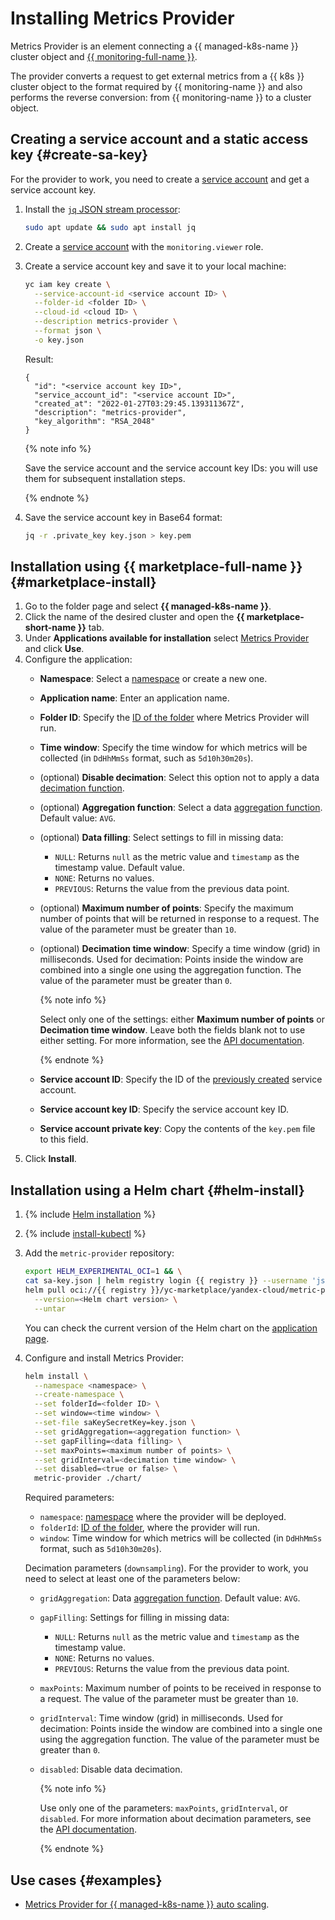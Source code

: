# Installing Metrics Provider

Metrics Provider is an element connecting a {{ managed-k8s-name }} cluster object and [{{ monitoring-full-name }}](../../../monitoring/concepts/index.md).

The provider converts a request to get external metrics from a {{ k8s }} cluster object to the format required by {{ monitoring-name }} and also performs the reverse conversion: from {{ monitoring-name }} to a cluster object.

## Creating a service account and a static access key {#create-sa-key}

For the provider to work, you need to create a [service account](../../../iam/concepts/users/service-accounts.md) and get a service account key.
1. Install the [`jq` JSON stream processor](https://stedolan.github.io/jq/):

   ```bash
   sudo apt update && sudo apt install jq
   ```

1. Create a [service account](../../../iam/operations/sa/create.md) with the `monitoring.viewer` role.
1. Create a service account key and save it to your local machine:

   ```bash
   yc iam key create \
     --service-account-id <service account ID> \
     --folder-id <folder ID> \
     --cloud-id <cloud ID> \
     --description metrics-provider \
     --format json \
     -o key.json
   ```

   Result:

   ```text
   {
     "id": "<service account key ID>",
     "service_account_id": "<service account ID>",
     "created_at": "2022-01-27T03:29:45.139311367Z",
     "description": "metrics-provider",
     "key_algorithm": "RSA_2048"
   }
   ```

   {% note info %}

   Save the service account and the service account key IDs: you will use them for subsequent installation steps.

   {% endnote %}

1. Save the service account key in Base64 format:

   ```bash
   jq -r .private_key key.json > key.pem
   ```

## Installation using {{ marketplace-full-name }} {#marketplace-install}

1. Go to the folder page and select **{{ managed-k8s-name }}**.
1. Click the name of the desired cluster and open the **{{ marketplace-short-name }}** tab.
1. Under **Applications available for installation** select [Metrics Provider](/marketplace/products/yc/metric-provider) and click **Use**.
1. Configure the application:
   * **Namespace**: Select a [namespace](../../concepts/index.md#namespace) or create a new one.
   * **Application name**: Enter an application name.
   * **Folder ID**: Specify the [ID of the folder](../../../resource-manager/concepts/resources-hierarchy.md#folder) where Metrics Provider will run.
   * **Time window**: Specify the time window for which metrics will be collected (in `DdHhMmSs` format, such as `5d10h30m20s`).
   * (optional) **Disable decimation**: Select this option not to apply a data [decimation function](../../../monitoring/concepts/decimation.md).
   * (optional) **Aggregation function**: Select a data [aggregation function](../../../monitoring/concepts/querying.md#combine-functions). Default value: `AVG`.
   * (optional) **Data filling**: Select settings to fill in missing data:
     * `NULL`: Returns `null` as the metric value and `timestamp` as the timestamp value. Default value.
     * `NONE`: Returns no values.
     * `PREVIOUS`: Returns the value from the previous data point.
   * (optional) **Maximum number of points**: Specify the maximum number of points that will be returned in response to a request. The value of the parameter must be greater than `10`.
   * (optional) **Decimation time window**: Specify a time window (grid) in milliseconds. Used for decimation: Points inside the window are combined into a single one using the aggregation function. The value of the parameter must be greater than `0`.

     {% note info %}

     Select only one of the settings: either **Maximum number of points** or **Decimation time window**. Leave both the fields blank not to use either setting. For more information, see the [API documentation](../../../monitoring/api-ref/MetricsData/read.md).

     {% endnote %}

   * **Service account ID**: Specify the ID of the [previously created](#create-sa-key) service account.
   * **Service account key ID**: Specify the service account key ID.
   * **Service account private key**: Copy the contents of the `key.pem` file to this field.
1. Click **Install**.

## Installation using a Helm chart {#helm-install}

1. {% include [Helm installation](../../../_includes/managed-kubernetes/helm-install.md) %}
1. {% include [install-kubectl](../../../_includes/managed-kubernetes/kubectl-install.md) %}
1. Add the `metric-provider` repository:

   ```bash
   export HELM_EXPERIMENTAL_OCI=1 && \
   cat sa-key.json | helm registry login {{ registry }} --username 'json_key' --password-stdin && \
   helm pull oci://{{ registry }}/yc-marketplace/yandex-cloud/metric-provider/chart \
     --version=<Helm chart version> \
     --untar
   ```

   You can check the current version of the Helm chart on the [application page](/marketplace/products/yc/metric-provider#docker-images).
1. Configure and install Metrics Provider:

   ```bash
   helm install \
     --namespace <namespace> \
     --create-namespace \
     --set folderId=<folder ID> \
     --set window=<time window> \
     --set-file saKeySecretKey=key.json \
     --set gridAggregation=<aggregation function> \
     --set gapFilling=<data filling> \
     --set maxPoints=<maximum number of points> \
     --set gridInterval=<decimation time window> \
     --set disabled=<true or false> \
     metric-provider ./chart/
   ```

   Required parameters:
   * `namespace`: [namespace](../../concepts/index.md#namespace) where the provider will be deployed.
   * `folderId`: [ID of the folder](../../../resource-manager/concepts/resources-hierarchy.md#folder), where the provider will run.
   * `window`: Time window for which metrics will be collected (in `DdHhMmSs` format, such as `5d10h30m20s`).

   Decimation parameters (`downsampling`). For the provider to work, you need to select at least one of the parameters below:
   * `gridAggregation`: Data [aggregation function](../../../monitoring/concepts/querying.md#combine-functions). Default value: `AVG`.
   * `gapFilling`: Settings for filling in missing data:
     * `NULL`: Returns `null` as the metric value and `timestamp` as the timestamp value.
     * `NONE`: Returns no values.
     * `PREVIOUS`: Returns the value from the previous data point.
   * `maxPoints`: Maximum number of points to be received in response to a request. The value of the parameter must be greater than `10`.
   * `gridInterval`: Time window (grid) in milliseconds. Used for decimation: Points inside the window are combined into a single one using the aggregation function. The value of the parameter must be greater than `0`.
   * `disabled`: Disable data decimation.

     {% note info %}

     Use only one of the parameters: `maxPoints`, `gridInterval`, or `disabled`. For more information about decimation parameters, see the [API documentation](../../../monitoring/api-ref/MetricsData/read.md).

     {% endnote %}

## Use cases {#examples}

* [Metrics Provider for {{ managed-k8s-name }} auto scaling](../../tutorials/load-testing-grpc-autoscaling.md).